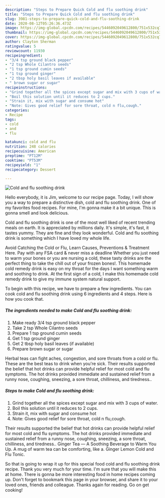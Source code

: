 ```yaml
---
description: "Steps to Prepare Quick Cold and flu soothing drink"
title: "Steps to Prepare Quick Cold and flu soothing drink"
slug: 3981-steps-to-prepare-quick-cold-and-flu-soothing-drink
date: 2020-08-12T05:26:36.473Z
image: https://img-global.cpcdn.com/recipes/5446092049612800/751x532cq70/cold-and-flu-soothing-drink-recipe-main-photo.jpg
thumbnail: https://img-global.cpcdn.com/recipes/5446092049612800/751x532cq70/cold-and-flu-soothing-drink-recipe-main-photo.jpg
cover: https://img-global.cpcdn.com/recipes/5446092049612800/751x532cq70/cold-and-flu-soothing-drink-recipe-main-photo.jpg
author: Clayton Sherman
ratingvalue: 5
reviewcount: 11930
recipeingredient:
- "3/4 tsp ground black pepper"
- "2 tsp Whole Cilantro seeds"
- "1 tsp ground cumin seeds"
- "1 tsp ground ginger"
- "2 tbsp holy basil leaves if available"
- " brown sugar or sugar"
recipeinstructions:
- "Grind together all the spices except sugar and mix with 3 cups of water."
- "Boil this solution until it reduces to 2 cups."
- "Strain it, mix with sugar and consume hot"
- "Note: Gives good relief for sore throat, cold n flu,cough."
categories:
- Recipe
tags:
- cold
- and
- flu

katakunci: cold and flu 
nutrition: 248 calories
recipecuisine: American
preptime: "PT12M"
cooktime: "PT53M"
recipeyield: "1"
recipecategory: Dessert

---
```



![Cold and flu soothing drink](https://img-global.cpcdn.com/recipes/5446092049612800/751x532cq70/cold-and-flu-soothing-drink-recipe-main-photo.jpg)

Hello everybody, it is Jim, welcome to our recipe page. Today, I will show you a way to prepare a distinctive dish, cold and flu soothing drink. One of my favorites food recipes. For mine, I'm gonna make it a bit unique. This is gonna smell and look delicious.

Cold and flu soothing drink is one of the most well liked of recent trending meals on earth. It is appreciated by millions daily. It's simple, it's fast, it tastes yummy. They are fine and they look wonderful. Cold and flu soothing drink is something which I have loved my whole life.

Avoid Catching the Cold or Flu, Learn Causes, Preventions &amp; Treatment Here. Pay with any FSA card &amp; never miss a deadline Whether you just need to warm your bones or you are nursing a cold, these tasty drinks are the perfect thing to take the chill out of your frozen bones!. This homemade cold remedy drink is easy on my throat for the days I want something warm and soothing to drink. At the first sign of a cold, I make this homemade cold remedy drink to give my immune system natural support.


To begin with this recipe, we have to prepare a few ingredients. You can cook cold and flu soothing drink using 6 ingredients and 4 steps. Here is how you cook that.

<!--inarticleads1-->

##### The ingredients needed to make Cold and flu soothing drink:

1. Make ready 3/4 tsp ground black pepper
1. Take 2 tsp Whole Cilantro seeds
1. Prepare 1 tsp ground cumin seeds
1. Get 1 tsp ground ginger
1. Get 2 tbsp holy basil leaves (if available)
1. Prepare  brown sugar or sugar


Herbal teas can fight aches, congestion, and sore throats from a cold or flu. These are the best teas to drink when you&#39;re sick. Their results supported the belief that hot drinks can provide helpful relief for most cold and flu symptoms. The hot drinks provided immediate and sustained relief from a runny nose, coughing, sneezing, a sore throat, chilliness, and tiredness.. 

<!--inarticleads2-->

##### Steps to make Cold and flu soothing drink:

1. Grind together all the spices except sugar and mix with 3 cups of water.
1. Boil this solution until it reduces to 2 cups.
1. Strain it, mix with sugar and consume hot
1. Note: Gives good relief for sore throat, cold n flu,cough.


Their results supported the belief that hot drinks can provide helpful relief for most cold and flu symptoms. The hot drinks provided immediate and sustained relief from a runny nose, coughing, sneezing, a sore throat, chilliness, and tiredness.. Ginger Tea — A Soothing Beverage to Warm You Up. A mug of warm tea can be comforting, like a. Ginger Lemon Cold and Flu Tonic. 

So that is going to wrap it up for this special food cold and flu soothing drink recipe. Thank you very much for your time. I'm sure that you will make this at home. There is gonna be more interesting food in home recipes coming up. Don't forget to bookmark this page in your browser, and share it to your loved ones, friends and colleague. Thanks again for reading. Go on get cooking!
